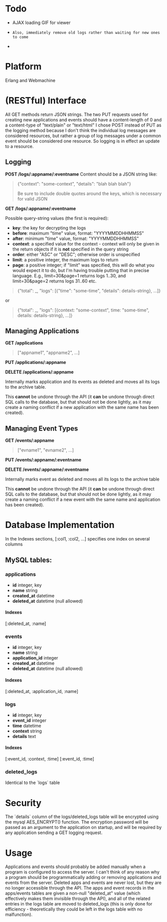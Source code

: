 # Todo

-   AJAX loading GIF for viewer
-     Also, immediately remove old logs rather than waiting for new ones to come
-   

# Platform

Erlang and Webmachine
# (RESTful) Interface

All GET methods return JSON strings.
The two PUT requests used for creating new applications and events
should have a content-length of 0 and a content-type of
"text/plain" or "text/html"
I chose POST instead of PUT as the logging method because I don't
think the individual log messages are considered resources, but
rather a group of log messages under a common event should be
considered one resource. So logging is in effect an update to a
resource.
## Logging

**POST /logs/:appname/:eventname**
Content should be a JSON string like:

> {"context": "some-context", "details": "blah blah blah"}
>
> Be sure to include double quotes around the keys, which is
> necessary for valid JSON

**GET /logs/:appname/:eventname**

Possible query-string values (the first is required):

-   **key**: the key for decrypting the logs
-   **before**: maximum "time" value, format: "YYYYMMDDHHMMSS"
-   **after**: minimum "time" value, format: "YYYYMMDDHHMMSS"
-   **context**: a specified value for the context - context will
    only be given in the return objects if it is **not**&nbsp;specified
    in the query string
-   **order**: either "ASC" or "DESC"; otherwise order is unspecified
-   **limit**: a positive integer, the maximum logs to return
-   **page**: a positive integer; if "limit" was specified, this will do what
    you would expect it to do, but I'm having trouble putting that in precise
    language. E.g., limit=30&page=1 returns logs 1..30, and limit=30&page=2 returns
    logs 31..60 etc.

> {"total": _, "logs": [{"time": "some-time", "details": details-string}, ...]}

or

> {"total": _, "logs": [{context: "some-context", time: "some-time", details: details-string}, ...]}

## **Managing Applications**

**GET /applications**
 
> ["appname1", "appname2", ...]

**PUT /applications/:appname**

**DELETE /applications/:appname**

Internally marks application and its events as deleted and moves
all its logs to the archive table. 

This **cannot** be undone through
the API (it **can** be undone through direct SQL calls to the database,
but that should not be done lightly, as it may create a naming conflict
if a new application with the same name has been created).

## Managing Event Types

**GET /events/:appname**

> ["evname1", "evname2", ...]

**PUT /events/:appname/:eventname**

**DELETE /events/:appname/:eventname**

Internally marks event as deleted and moves all its logs to the
archive table

This **cannot** be undone through
the API (it **can** be undone through direct SQL calls to the database,
but that should not be done lightly, as it may create a naming conflict
if a new event with the same name and application has been created).

# Database Implementation

In the Indexes sections, [:col1, :col2, ...] specifies one index on
several columns
## MySQL tables:

### applications

+ **id** integer, key
+ **name** string
+ **created\_at** datetime
+ **deleted\_at** datetime (null allowed)

#### Indexes

[:deleted\_at, :name]
### events

+ **id** integer, key
+ **name** string
+ **application\_id** integer
+ **created\_at** datetime
+ **deleted\_at** datetime (null allowed)

#### Indexes

[:deleted\_at, :application\_id, :name]
### logs

+ **id** integer, key
+ **event\_id** integer
+ **time** datetime
+ **context** string
+ **details** text

#### Indexes

[:event\_id, :context, :time]
[:event\_id, :time]

### deleted\_logs

Identical to the \`logs\` table
# Security

The \`details\` column of the logs/deleted\_logs table will be
encrypted using the mysql AES\_ENCRYPT() function. The encryption
password will be passed as an argument to the application on
startup, and will be required by any application sending a GET
logging request.&nbsp;
# Usage

Applications and events should probably be added manually when a
program is configured to access the server. I can't think of any
reason why a program should be programmatically adding or removing
applications and events from the server. Deleted apps and events
are never lost, but they are no longer accessible through the API.
The apps and event records in the apps/events tables are given a
non-null "deleted\_at" value (which effectively makes them
invisible through the API), and all of the related entries in the
logs table are moved to deleted\_logs (this is only done for
efficiency - theoretically they could be left in the logs table
with no malfunction).
